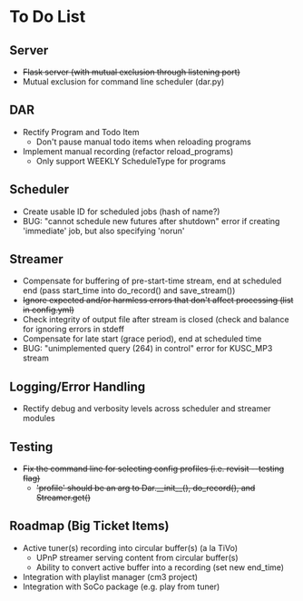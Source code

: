 # To Do List #

## Server ##

* ~~Flask server (with mutual exclusion through listening port)~~
* Mutual exclusion for command line scheduler (dar.py)

## DAR ##

* Rectify Program and Todo Item
    * Don't pause manual todo items when reloading programs
* Implement manual recording (refactor reload_programs)
    * Only support WEEKLY ScheduleType for programs

## Scheduler ##

* Create usable ID for scheduled jobs (hash of name?)
* BUG: "cannot schedule new futures after shutdown" error if creating 'immediate' job, but
  also specifying 'norun'

## Streamer ##

* Compensate for buffering of pre-start-time stream, end at scheduled end (pass start_time
  into do_record() and save_stream())
* ~~Ignore expected and/or harmless errors that don't affect processing (list in config.yml)~~
* Check integrity of output file after stream is closed (check and balance for ignoring
  errors in stdeff
* Compensate for late start (grace period), end at scheduled time
* BUG: "unimplemented query (264) in control" error for KUSC_MP3 stream

## Logging/Error Handling ##

* Rectify debug and verbosity levels across scheduler and streamer modules

## Testing ##

* ~~Fix the command line for selecting config profiles (i.e. revisit --testing flag)~~
    * ~~'profile' should be an arg to Dar.\_\_init\_\_(), do\_record(), and Streamer.get()~~

## Roadmap (Big Ticket Items) ##

* Active tuner(s) recording into circular buffer(s) (a la TiVo)
    * UPnP streamer serving content from circular buffer(s)
    * Ability to convert active buffer into a recording (set new end_time)
* Integration with playlist manager (cm3 project)
* Integration with SoCo package (e.g. play from tuner)
